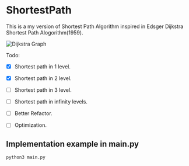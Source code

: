 # ShortestPath

This is a my version of Shortest Path Algorithm inspired in Edsger Dijkstra Shortest Path Alogorithm(1959).


![Dijkstra Graph](https://upload.wikimedia.org/wikipedia/commons/5/57/Dijkstra_Animation.gif "Dijkstra Graph")

Todo:
- [x] Shortest path in 1 level.
- [x] Shortest path in 2 level.
- [ ] Shortest path in 3 level.
- [ ] Shortest path in infinity levels.
- [ ] Better Refactor.
- [ ] Optimization.


## Implementation example in main.py
```python
python3 main.py
```
